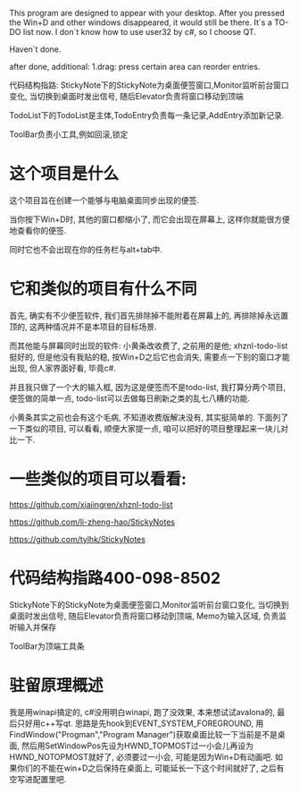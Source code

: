 This program are designed to appear with your desktop. After you pressed the Win+D and other windows disappeared, it would still be there.
It\`s a TO-DO list now.
I don\`t know how to use user32 by c#, so I choose QT.

Haven`t done.

after done, additional:
1.drag: press certain area can reorder entries.

代码结构指路:
StickyNote下的StickyNote为桌面便签窗口,Monitor监听前台窗口变化, 当切换到桌面时发出信号, 随后Elevator负责将窗口移动到顶端

TodoList下的TodoList是主体,TodoEntry负责每一条记录,AddEntry添加新记录. 

ToolBar负责小工具,例如回滚,锁定



# 这个项目是什么

这个项目旨在创建一个能够与电脑桌面同步出现的便签. 

当你按下Win+D时, 其他的窗口都缩小了, 而它会出现在屏幕上, 这样你就能很方便地查看你的便签. 

同时它也不会出现在你的任务栏与alt+tab中.

# 它和类似的项目有什么不同

首先, 确实有不少便签软件, 我们首先排除掉不能附着在屏幕上的, 再排除掉永远置顶的, 这两种情况并不是本项目的目标场景. 

而其他能与屏幕同时出现的软件: 小黄条改收费了, 之前用的是他; xhznl-todo-list 挺好的, 但是他没有我贴的稳, 按Win+D之后它也会消失, 需要点一下别的窗口才能出现, 但人家界面好看, 毕竟c#. 

并且我只做了一个大的输入框, 因为这是便签而不是todo-list, 我打算分两个项目, 便签做的简单一点, todo-list可以去做每日刷新之类的乱七八糟的功能.

小黄条其实之前也会有这个毛病, 不知道收费版解决没有, 其实挺简单的. 下面列了一下类似的项目, 可以看看, 顺便大家提一点, 咱可以把好的项目整理起来一块儿对比一下.



# 一些类似的项目可以看看:

https://github.com/xiajingren/xhznl-todo-list

https://github.com/li-zheng-hao/StickyNotes

https://github.com/tylhk/StickyNotes

# 代码结构指路400-098-8502

StickyNote下的StickyNote为桌面便签窗口,Monitor监听前台窗口变化, 当切换到桌面时发出信号, 随后Elevator负责将窗口移动到顶端, Memo为输入区域, 负责监听输入并保存

ToolBar为顶端工具条



# 驻留原理概述

我是用winapi搞定的, c#没用明白winapi, 跑了没效果, 本来想试试avalona的, 最后只好用c++写qt. 思路是先hook到EVENT_SYSTEM_FOREGROUND, 用FindWindow("Progman","Program Manager")获取桌面比较一下当前是不是桌面, 然后用SetWindowPos先设为HWND_TOPMOST过一小会儿再设为HWND_NOTOPMOST就好了, 必须要过一小会, 可能是因为Win+D有动画吧. 如果你们的不能在win+D之后保持在桌面上, 可能延长一下这个时间就好了, 之后有空写进配置里吧.